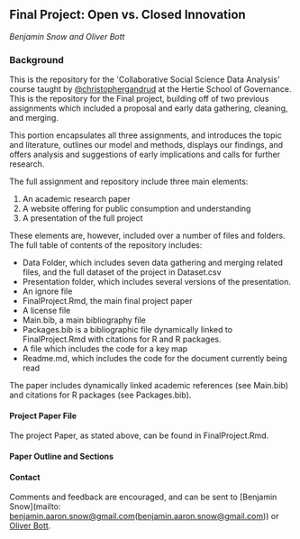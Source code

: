 ## Final Project: Open vs. Closed Innovation
*Benjamin Snow and Oliver Bott*

### Background

This is the repository for the 'Collaborative Social Science Data Analysis' course taught by [@christophergandrud](https://github.com/christophergandrud) at the Hertie School of Governance.  This is the repository for the Final project, building off of two previous assignments which included a proposal and early data gathering, cleaning, and merging.    

This portion encapsulates all three assignments, and introduces the topic and literature, outlines our model and methods, displays our findings, and offers analysis and suggestions of early implications and calls for further research. 

The full assignment and repository include three main elements:

1. An academic research paper 
2. A website offering for public consumption and understanding
3. A presentation of the full project

These elements are, however, included over a number of files and folders.  The full table of contents of the repository includes:

- Data Folder, which includes seven data gathering and merging related files, and the full dataset of the project in Dataset.csv
- Presentation folder, which includes several versions of the presentation.
- An ignore file
- FinalProject.Rmd, the main final project paper
- A license file
- Main.bib, a main bibliography file
- Packages.bib is a bibliographic file dynamically linked to FinalProject.Rmd with citations for R and R packages.
- A file which includes the code for a key map
- Readme.md, which includes the code for the document currently being read

The paper includes dynamically linked academic references (see Main.bib) and citations for R packages (see Packages.bib).

#### Project Paper File
The project Paper, as stated above, can be found in FinalProject.Rmd.  

#### Paper Outline and Sections


#### Contact
Comments and feedback are encouraged, and can be sent to [Benjamin Snow](mailto: benjamin.aaron.snow@gmail.com(benjamin.aaron.snow@gmail.com)) or [Oliver Bott](mailto:o.bott@mpp.hertie-school.org(o.bott@mpp.hertie-school.org)).
